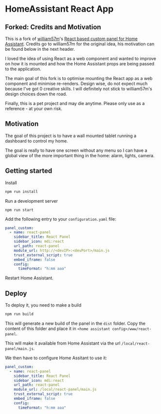 # HomeAssistant React App

## Forked: Credits and Motivation

This is a fork of [william57m](https://github.com/william57m)'s [React based custom panel for Home Assistant](https://github.com/william57m/homeassistant-dashboard). 
Credits go to william57m for the original idea, his motivation can be found below in the next header.

I loved the idea of using React as a web component and wanted to improve on how it is mounted and how the Home Assistant props are being passed to the application.

The main goal of this fork is to optimise mounting the React app as a web component and minimise re-renders.
Design wise, do not expect much because I've got 0 creative skills. I will definitely not stick to william57m's design choices down the road.

Finally, this is a pet project and may die anytime. Please only use as a reference - at your own risk.

## Motivation

The goal of this project is to have a wall mounted tablet running a dashboard to control my home.

The goal is really to have one screen without any menu so I can have a global view of the more important thing in the home: alarm, lights, camera.


## Getting started

Install

```bash
npm run install
```

Run a development server

```
npm run start
```

Add the following entry to your `configuration.yaml` file:

```yaml
panel_custom:
  - name: react-panel
    sidebar_title: React Panel
    sidebar_icon: mdi:react
    url_path: react-panel
    module_url: http://<devIP>:<devPort>/main.js
    trust_external_script: true
    embed_iframe: false
    config:
      timeFormat: "h:mm aaa"
```

Restart Home Assistant.

## Deploy

To deploy it, you need to make a build

```bash
npm run build
```

This will generate a new build of the panel in the `dist` folder. Copy the content of this folder and place it in `<home assistant config>/www/react-panel`.

This will make it available from Home Assistant via the url `/local/react-panel/main.js`.

We then have to configure Home Assitant to use it:

```yaml
panel_custom:
  - name: react-panel
    sidebar_title: React Panel
    sidebar_icon: mdi:react
    url_path: react-panel
    module_url: /local/react-panel/main.js
    trust_external_script: true
    embed_iframe: false
    config:
      timeFormat: "h:mm aaa"
```

